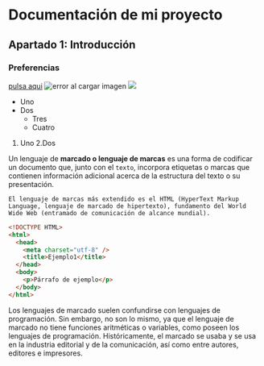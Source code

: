 # Documentación de mi proyecto
## Apartado 1: Introducción
### Preferencias

[pulsa aqui](https://www.google.es)
![error al cargar imagen](https://www.iesaguadulce.es/centro/templates/dd_toysshop_34/images/logo_ies_aguadulce.png)
![](https://picsum.photos/id/1084/536/354?grayscale)
* Uno
* Dos 
   * Tres
   * Cuatro

1. Uno
   2.Dos

Un lenguaje de **marcado o lenguaje de marcas** es una forma de codificar un documento que, junto con el `texto`, incorpora etiquetas o marcas que contienen información adicional acerca de la estructura del texto o su presentación.
```
El lenguaje de marcas más extendido es el HTML (HyperText Markup Language, lenguaje de marcado de hipertexto), fundamento del World Wide Web (entramado de comunicación de alcance mundial).
```
```html
<!DOCTYPE HTML>
<html>
  <head>
    <meta charset="utf-8" />
    <title>Ejemplo1</title>
  </head>
  <body>
    <p>Párrafo de ejemplo</p>
  </body>
</html>
```
Los lenguajes de marcado suelen confundirse con lenguajes de programación. Sin embargo, no son lo mismo, ya que el lenguaje de marcado no tiene funciones aritméticas o variables, como poseen los lenguajes de programación. Históricamente, el marcado se usaba y se usa en la industria editorial y de la comunicación, así como entre autores, editores e impresores.